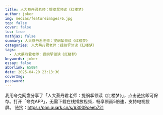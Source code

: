 ```yaml
---
title: 人大蔡丹君老师：提纲挈领读《红楼梦》
author: joker
img: medias/featureimages/6.jpg
top: false
cover: false
toc: true
mathjax: false
summary: 人大蔡丹君老师：提纲挈领读《红楼梦》
categories: 人大蔡丹君老师：提纲挈领读《红楼梦》
tags:
  - 人大蔡丹君老师：提纲挈领读《红楼梦》
keywords: joker
essay: false
abbrlink: 65084
date: 2025-04-20 23:13:30
coverImg:
password:
---
```


我用夸克网盘分享了「人大蔡丹君老师：提纲挈领读《红楼梦》」，点击链接即可保存。打开「夸克APP」，无需下载在线播放视频，畅享原画5倍速，支持电视投屏。
链接：https://pan.quark.cn/s/63009ceeb721
